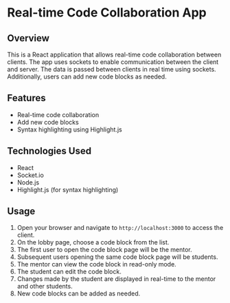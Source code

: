 # Real-time Code Collaboration App

## Overview

This is a React application that allows real-time code collaboration between clients. The app uses sockets to enable communication between the client and server. The data is passed between clients in real time using sockets. Additionally, users can add new code blocks as needed.

## Features

- Real-time code collaboration
- Add new code blocks
- Syntax highlighting using Highlight.js

## Technologies Used

- React
- Socket.io
- Node.js 
- Highlight.js (for syntax highlighting)

## Usage

1. Open your browser and navigate to `http://localhost:3000` to access the client.
2. On the lobby page, choose a code block from the list.
3. The first user to open the code block page will be the mentor.
4. Subsequent users opening the same code block page will be students.
5. The mentor can view the code block in read-only mode.
6. The student can edit the code block.
7. Changes made by the student are displayed in real-time to the mentor and other students.
8. New code blocks can be added as needed.

